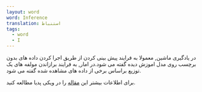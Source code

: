 ```yaml
---
layout: word
word: Inference
translation: استنباط
tags:
  - word
  - I
---
```

در یادگیری ماشین, معمولا به فرایند پیش بینی کردن از طریق اجرا کردن داده های بدون برچسب روی مدل اموزش دیده گفته می شود.در امار, به فرایند برازاندن مولفه های یک توزیع براساس برخی از داده های مشاهده شده گفته می شود.

برای اطلاعات بیشتر این [مقاله](https://en.wikipedia.org/wiki/Statistical_inference) را در ویکی پدیا مطالعه کنید.